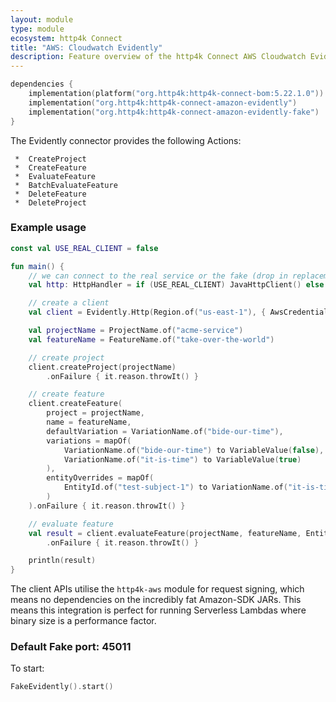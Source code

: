 ```yaml
---
layout: module
type: module
ecosystem: http4k Connect
title: "AWS: Cloudwatch Evidently"
description: Feature overview of the http4k Connect AWS Cloudwatch Evidently modules
---
```


```kotlin
dependencies {
    implementation(platform("org.http4k:http4k-connect-bom:5.22.1.0"))
    implementation("org.http4k:http4k-connect-amazon-evidently")
    implementation("org.http4k:http4k-connect-amazon-evidently-fake")
}
```


The Evidently connector provides the following Actions:

     *  CreateProject
     *  CreateFeature
     *  EvaluateFeature
     *  BatchEvaluateFeature
     *  DeleteFeature
     *  DeleteProject

### Example usage

```kotlin
const val USE_REAL_CLIENT = false

fun main() {
    // we can connect to the real service or the fake (drop in replacement)
    val http: HttpHandler = if (USE_REAL_CLIENT) JavaHttpClient() else FakeEvidently()

    // create a client
    val client = Evidently.Http(Region.of("us-east-1"), { AwsCredentials("accessKeyId", "secretKey") }, http.debug())

    val projectName = ProjectName.of("acme-service")
    val featureName = FeatureName.of("take-over-the-world")

    // create project
    client.createProject(projectName)
        .onFailure { it.reason.throwIt() }

    // create feature
    client.createFeature(
        project = projectName,
        name = featureName,
        defaultVariation = VariationName.of("bide-our-time"),
        variations = mapOf(
            VariationName.of("bide-our-time") to VariableValue(false),
            VariationName.of("it-is-time") to VariableValue(true)
        ),
        entityOverrides = mapOf(
            EntityId.of("test-subject-1") to VariationName.of("it-is-time")
        )
    ).onFailure { it.reason.throwIt() }

    // evaluate feature
    val result = client.evaluateFeature(projectName, featureName, EntityId.of("test-subject-2"))
        .onFailure { it.reason.throwIt() }

    println(result)
}
```

The client APIs utilise the `http4k-aws` module for request signing, which means no dependencies on the incredibly fat
Amazon-SDK JARs. This means this integration is perfect for running Serverless Lambdas where binary size is a
performance factor.

### Default Fake port: 45011

To start:

```kotlin
FakeEvidently().start()
```

